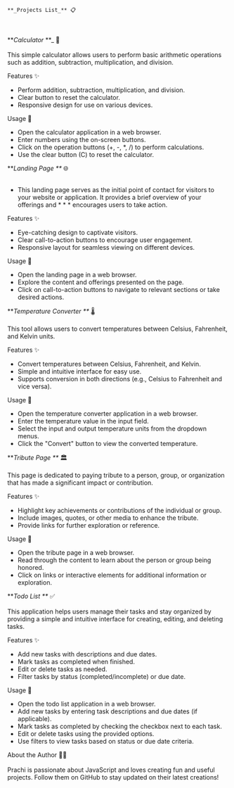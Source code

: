                                                                          **_Projects List_** 📋 
<br> <br>
 **_Calculator_ **_  🧮 <br> <br>
This simple calculator allows users to perform basic arithmetic operations such as addition, subtraction, multiplication, and division. <br>

Features ✨  <br>
* Perform addition, subtraction, multiplication, and division.
* Clear button to reset the calculator.
* Responsive design for use on various devices. <br>

Usage 🚀 <br>
* Open the calculator application in a web browser.
* Enter numbers using the on-screen buttons.
* Click on the operation buttons (+, -, *, /) to perform calculations.
* Use the clear button (C) to reset the calculator. <br>

 **_Landing Page **_ 🌐 <br> <br>
* This landing page serves as the initial point of contact for visitors to your website or application. It provides a brief overview of your offerings and * * * encourages users to take action. <br>

Features ✨ <br>
* Eye-catching design to captivate visitors.
* Clear call-to-action buttons to encourage user engagement.
* Responsive layout for seamless viewing on different devices. <br>

Usage 🚀 <br>
* Open the landing page in a web browser.
* Explore the content and offerings presented on the page.
* Click on call-to-action buttons to navigate to relevant sections or take desired actions. <br>

 **_Temperature Converter **_ 🌡️ <br> <br>
This tool allows users to convert temperatures between Celsius, Fahrenheit, and Kelvin units.

Features ✨ <br>
* Convert temperatures between Celsius, Fahrenheit, and Kelvin.
* Simple and intuitive interface for easy use.
* Supports conversion in both directions (e.g., Celsius to Fahrenheit and vice versa).

Usage 🚀 <br>
* Open the temperature converter application in a web browser.
* Enter the temperature value in the input field.
* Select the input and output temperature units from the dropdown menus.
* Click the "Convert" button to view the converted temperature. <br>

 **_Tribute Page **_ 🏛️ <br> <br>
This page is dedicated to paying tribute to a person, group, or organization that has made a significant impact or contribution.
 
Features ✨ <br>
* Highlight key achievements or contributions of the individual or group.
* Include images, quotes, or other media to enhance the tribute.
* Provide links for further exploration or reference. <br>

Usage 🚀 <br>
* Open the tribute page in a web browser.
* Read through the content to learn about the person or group being honored.
* Click on links or interactive elements for additional information or exploration. <br>

 **_Todo List **_ ✅ <br> <br>
This application helps users manage their tasks and stay organized by providing a simple and intuitive interface for creating, editing, and deleting tasks.

Features ✨ <br>
* Add new tasks with descriptions and due dates.
* Mark tasks as completed when finished.
* Edit or delete tasks as needed.
* Filter tasks by status (completed/incomplete) or due date.

Usage 🚀  <br>
* Open the todo list application in a web browser.
* Add new tasks by entering task descriptions and due dates (if applicable).
* Mark tasks as completed by checking the checkbox next to each task.
* Edit or delete tasks using the provided options.
* Use filters to view tasks based on status or due date criteria.

About the Author 👩‍💻 <br> <br>
Prachi is passionate about JavaScript and loves creating fun and useful projects. Follow them on GitHub to stay updated on their latest creations!
